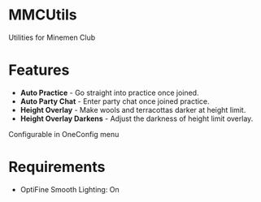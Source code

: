 # MMCUtils
Utilities for Minemen Club

# Features
- **Auto Practice** - Go straight into practice once joined.
- **Auto Party Chat** - Enter party chat once joined practice.
- **Height Overlay** - Make wools and terracottas darker at height limit.
- **Height Overlay Darkens** - Adjust the darkness of height limit overlay.

Configurable in OneConfig menu

# Requirements
- OptiFine Smooth Lighting: On

